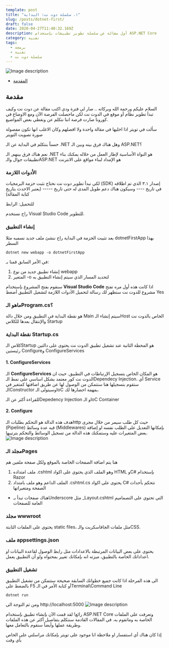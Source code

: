 ```yaml
---
template: post
title: "١. سلسلة دوت نت: البداية"
slug: /posts/dotnet-first/
draft: false
date: 2020-04-27T11:40:32.169Z
description: أول مقالة عن سلسلة تطوير تطبيقات بإستخدام ASP.NET Core
category: تقنية
tags:
  - برمجة
  - تقنية
  - سلسلة دوت نت
---
```


![Image description](../../../../static/media/aspnetlogo.png)

- [المقدمة](#مقدمة)

## مقدمة
السلام عليكم ورحمة الله وبركاته .. صار لي فترة ودي اكتب مقالة عن دوت نت وكيف تبدأ تطوير نظام أو موقع في الدوت نت لكن ماحصلت الفرصة الآن ومع الاوضاع في كورونا صارت فرصة اننا نتكلم عن ونغطي بعض المواضيع.

سألت في تويتر اذا اخليها في مقالة واحدة ولا افصلهم وكان الاغلب انها تكون مفصولة
صورة تصويت التويتر

حسناً بنتكلم في البداية عن الـ .NET وهل هناك فرق بينه وبين الـ ASP.NET؟

نعم هناك فرق بينهم, الـ .NET هو النواة الأساسية لإطار العمل من خلاله يمكنك بناء تطبيقات جوال والـASP.NET هو الإمداد لبناء مواقع على الانترنت

### الأدوات اللازمة
لكي نبدأ تطوير دوت نت نحتاج نثبت حزمة البرمجيات (SDK) إصدار ٣.١ الذي تم اطلاقه في تاريخ ---- وسيكون هناك دعم طويل المدى له حتى تاريخ ----- (يعتبر الاحدث بتاريخ كتابة المقالة)

للتحميل: الرابط

راح نستخدم Visual Studio Code للتطوير.

### إنشاء التطبيق
بعد تثبيت الحزمة في البداية راح ننشئ ملف جديد نسميه مثلا dotnetFirstApp بهذا السطر

`dotnet new webapp -o dotnetFirstApp`

في الأمر السابق قمنا بـ:
1. إنشاء تطبيق جديد من نوع webapp
2.  المتغير -o لتحديد المسار الذي سيتم إنشاء التطبيق به

سنقوم بفتح المشروع بإستخدام <b>Visual Studio Code</b> اذا كانت هذه أول مره تفتح مشروع للدوت نت ستظهر لك رسالة لتحميل الأدوات اللازمة لتشغيل التطبيق أضغط Yes

### ماهو الـProgram.cs؟

هو نقطة البداية في التطبيق ومن خلال دالة Main سيتم إنشاء الـHost الخاص بالدوت نت والإنتقال بعدها للكلاس Startup

### نقطة البداية Startup.cs
كلاس الـStartup هو المحطة الثانية عند تشغيل تطبيق الدوت نت
يحتوى على دالتين رئيستين Configureو ConfigureServices

#### 1. ConfigureServices
الـ <b>ConfigureServices</b> هو المكان الخاص بتسجيل الإرتباطات في التطبيق. حيث ان الدوت نت كور معتمد بشكل اساسي على نمط الـDependecy Injection. 
أي Service ستقوم بتسجيلها هنا ستتمكن من الوصول لها عن طريق اضافتها كمتغير في الـConstructor وسيتولى الـIoC بمهمة احضارها لك.

للقراءة أكثر عن الـDepedency Injection و الـIoC Container

#### 2. Configure
هدف هذه الدالة هو التحكم بطلبات الـhttp حيث كل طلب سيمر من خلال مجرى (Pipeline) فيه عدة وسائط (Middlewares) بإمكانها التعديل على الطلب نفسه او إضافة بعض المتغيرات عليه وستمكنك هذه الدالة من تسجيل الوسائط والتحكم بترتيبها.
![Image description](../../../../static/media/middleware.png)

### مجلد الـPages
هنا يتم اضافة الصفحات الخاصة بالموقع ولكل صفحة ملفين هم
1. ملف امتداده .cshtml وهو الملف الذي يحتوي على اكواد HTML وC# بإستخدام Razor
2. الملف الداعم وهو ملف بامتداد .cshtml.cs يحتوى على اكواد C# تتحكم بأحداث الصفحة ومتغيراتها
* هناك صفحات تبدأ بـUnderscore مثل _Layout.cshtml التي تحتوي على التصماميم العامة للصفحات

### مجلد wwwroot
يحتوي على الملفات الثابتة static files، مثل ملفات الجافاسكربت والـCSS.

### ملف appsettings.json
يحتوى على بعض البيانات المرتبطة بالاعدادات مثل رابط الوصول لقاعدة البيانات او اعداداتك الخاصة بالتطبيق، ميزته انه بإمكانك تغيير بمحتواه ولو أن التطبيق يعمل.

### تشغيل التطبيق
الى هذه المرحلة اذا كانت جميع خطواتك السابقة صحيحة ستتمكن من تشغيل التطبيق بالضغط على F5 أو كتابة الأمر في الـTerminal\Command Line

`
dotnet run
`

ومن ثم التوجة الى
http://localhost:5000
![Image description](../../../../static/media/dotnetWelcomePage.png)

رائع! لقد قمت الآن بإنشاء تطبيق بإستخدام ASP.NET Core وتعرفت على الملفات الخاصة به وماتقوم به. في المقالات القادمة سنتكلم بتفاصيل أكثر عن هذه الملفات وطريقة عملها وأيضاً سنقوم بالتعامل معها.

إذا كان هناك أي استفسار او ملاحظة انا موجود على تويتر بإمكانك مراسلتي على الخاص بأي وقت